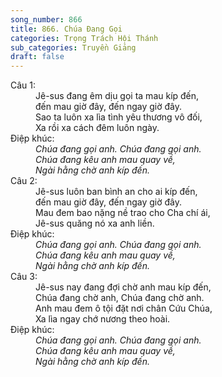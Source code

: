 ```yaml
---
song_number: 866
title: 866. Chúa Đang Gọi
categories: Trọng Trách Hội Thánh
sub_categories: Truyền Giảng
draft: false
---
```

<dl><dt>Câu 1:</dt><dd data-verse="1">Jê-sus đang êm dịu gọi ta mau kíp đến, <br/>đến mau giờ đây, đến ngay giờ đây. <br/>Sao ta luôn xa lìa tình yêu thương vô đối, <br/>Xa rồi xa cách đêm luôn ngày. </dd><dt>Điệp khúc:</dt><dd data-chorus="1"><em>Chúa đang gọi anh. Chúa đang gọi anh. <br/>Chúa đang kêu anh mau quay về, <br/>Ngài hằng chờ anh kíp đến. </em></dd><dt>Câu 2:</dt><dd data-verse="2">Jê-sus luôn ban bình an cho ai kíp đến, <br/>đến mau giờ đây, đến ngay giờ đây. <br/>Mau đem bao nặng nề trao cho Cha chí ái, <br/>Jê-sus quăng nó xa anh liền. </dd><dt>Điệp khúc:</dt><dd data-chorus="1"><em>Chúa đang gọi anh. Chúa đang gọi anh. <br/>Chúa đang kêu anh mau quay về, <br/>Ngài hằng chờ anh kíp đến. </em></dd><dt>Câu 3:</dt><dd data-verse="3">Jê-sus nay đang đợi chờ anh mau kíp đến, <br/>Chúa đang chờ anh, Chúa đang chờ anh. <br/>Anh mau đem ô tội đặt nơi chân Cứu Chúa, <br/>Xa lìa ngay chớ nương theo hoài. </dd><dt>Điệp khúc:</dt><dd data-chorus="1"><em>Chúa đang gọi anh. Chúa đang gọi anh. <br/>Chúa đang kêu anh mau quay về, <br/>Ngài hằng chờ anh kíp đến. </em></dd></dl>